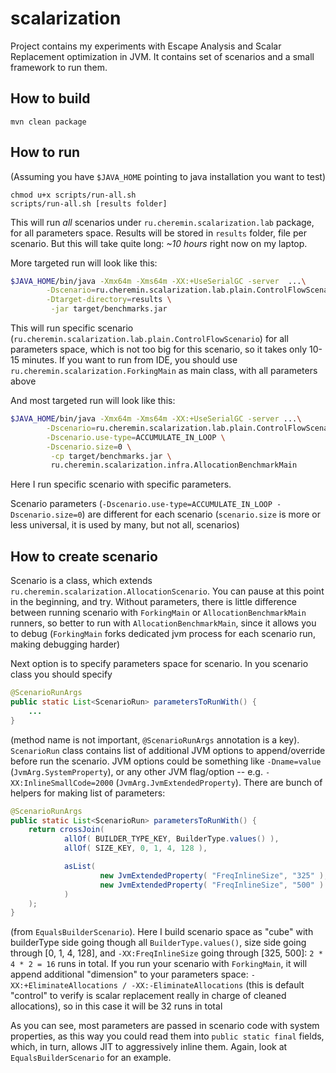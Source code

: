 # scalarization #

Project contains my experiments with Escape Analysis and Scalar Replacement optimization
in JVM. It contains set of scenarios and a small framework to run them.

## How to build ##
```
mvn clean package
```

## How to run ##
(Assuming you have `$JAVA_HOME` pointing to java installation you want to test)

```
chmod u+x scripts/run-all.sh
scripts/run-all.sh [results folder]
```
This will run _all_ scenarios under `ru.cheremin.scalarization.lab` package, for
all parameters space. Results will be stored in `results` folder, file per scenario.
But this will take quite long: *~10 hours* right now on my laptop.

More targeted run will look like this:
```bash
$JAVA_HOME/bin/java -Xmx64m -Xms64m -XX:+UseSerialGC -server  ...\
		-Dscenario=ru.cheremin.scalarization.lab.plain.ControlFlowScenario \
		-Dtarget-directory=results \
		 -jar target/benchmarks.jar
```
This will run specific scenario (`ru.cheremin.scalarization.lab.plain.ControlFlowScenario`)
for all parameters space, which is not too big for this scenario, so it takes only
10-15 minutes. If you want to run from IDE, you should use `ru.cheremin.scalarization.ForkingMain`
as main class, with all parameters above

And most targeted run will look like this:
```bash
$JAVA_HOME/bin/java -Xmx64m -Xms64m -XX:+UseSerialGC -server ...\
		-Dscenario=ru.cheremin.scalarization.lab.plain.ControlFlowScenario \
		-Dscenario.use-type=ACCUMULATE_IN_LOOP \
		-Dscenario.size=0 \
 		 -cp target/benchmarks.jar \
 		 ru.cheremin.scalarization.infra.AllocationBenchmarkMain
```
Here I run specific scenario with specific parameters.

Scenario parameters (`-Dscenario.use-type=ACCUMULATE_IN_LOOP -Dscenario.size=0`) are
different for each scenario (`scenario.size` is more or less universal, it is used by
many, but not all, scenarios)

## How to create scenario ##
Scenario is a class, which extends `ru.cheremin.scalarization.AllocationScenario`.
You can pause at this point in the beginning, and try. Without parameters, there is
little difference between running scenario with `ForkingMain` or `AllocationBenchmarkMain`
runners, so better to run with `AllocationBenchmarkMain`, since it allows you to debug
(`ForkingMain` forks dedicated jvm process for each scenario run, making debugging harder)

Next option is to specify parameters space for scenario. In you scenario class you should
specify
```java
@ScenarioRunArgs
public static List<ScenarioRun> parametersToRunWith() {
	...
}
```
(method name is not important, `@ScenarioRunArgs` annotation is a key). `ScenarioRun`
class contains list of additional JVM options to append/override before run the scenario.
JVM options could be something like `-Dname=value` (`JvmArg.SystemProperty`), or any
other JVM flag/option -- e.g. `-XX:InlineSmallCode=2000` (`JvmArg.JvmExtendedProperty`).
There are bunch of helpers for making list of parameters:
```java
@ScenarioRunArgs
public static List<ScenarioRun> parametersToRunWith() {
	return crossJoin(
			allOf( BUILDER_TYPE_KEY, BuilderType.values() ),
			allOf( SIZE_KEY, 0, 1, 4, 128 ),

			asList(
					new JvmExtendedProperty( "FreqInlineSize", "325" ),
					new JvmExtendedProperty( "FreqInlineSize", "500" )
			)
	);
}
```
(from `EqualsBuilderScenario`). Here I build scenario space as "cube" with builderType
side going though all `BuilderType.values()`, size side going through [0, 1, 4, 128],
and `-XX:FreqInlineSize` going through [325, 500]: `2 * 4 * 2 = 16` runs in total.
If you run your scenario with `ForkingMain`, it will append additional "dimension" to
your parameters space: `-XX:+EliminateAllocations / -XX:-EliminateAllocations` (this
is default "control" to verify is scalar replacement really in charge of cleaned
allocations), so in this case it will be 32 runs in total

As you can see, most parameters are passed in scenario code with system properties,
as this way you could read them into `public static final` fields, which, in turn,
allows JIT to aggressively inline them. Again, look at `EqualsBuilderScenario` for
an example.



